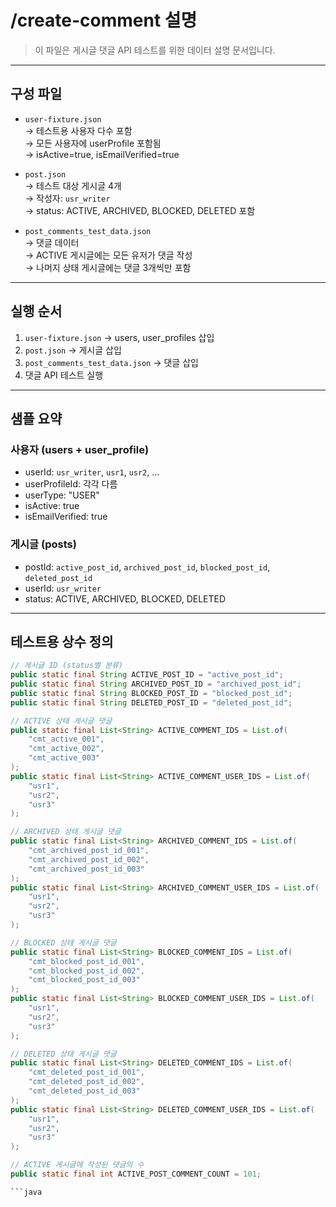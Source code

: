 # /create-comment 설명

> 이 파일은 게시글 댓글 API 테스트를 위한 데이터 설명 문서입니다.

---

## 구성 파일

- `user-fixture.json`  
  → 테스트용 사용자 다수 포함  
  → 모든 사용자에 userProfile 포함됨  
  → isActive=true, isEmailVerified=true

- `post.json`  
  → 테스트 대상 게시글 4개  
  → 작성자: `usr_writer`  
  → status: ACTIVE, ARCHIVED, BLOCKED, DELETED 포함

- `post_comments_test_data.json`  
  → 댓글 데이터  
  → ACTIVE 게시글에는 모든 유저가 댓글 작성  
  → 나머지 상태 게시글에는 댓글 3개씩만 포함

---

## 실행 순서

1. `user-fixture.json` → users, user_profiles 삽입
2. `post.json` → 게시글 삽입
3. `post_comments_test_data.json` → 댓글 삽입
4. 댓글 API 테스트 실행

---

## 샘플 요약

### 사용자 (users + user_profile)

- userId: `usr_writer`, `usr1`, `usr2`, ...
- userProfileId: 각각 다름
- userType: "USER"
- isActive: true
- isEmailVerified: true

### 게시글 (posts)

- postId: `active_post_id`, `archived_post_id`, `blocked_post_id`, `deleted_post_id`
- userId: `usr_writer`
- status: ACTIVE, ARCHIVED, BLOCKED, DELETED

---

## 테스트용 상수 정의

```java
// 게시글 ID (status별 분류)
public static final String ACTIVE_POST_ID = "active_post_id";
public static final String ARCHIVED_POST_ID = "archived_post_id";
public static final String BLOCKED_POST_ID = "blocked_post_id";
public static final String DELETED_POST_ID = "deleted_post_id";

// ACTIVE 상태 게시글 댓글
public static final List<String> ACTIVE_COMMENT_IDS = List.of(
    "cmt_active_001",
    "cmt_active_002",
    "cmt_active_003"
);
public static final List<String> ACTIVE_COMMENT_USER_IDS = List.of(
    "usr1",
    "usr2",
    "usr3"
);

// ARCHIVED 상태 게시글 댓글
public static final List<String> ARCHIVED_COMMENT_IDS = List.of(
    "cmt_archived_post_id_001",
    "cmt_archived_post_id_002",
    "cmt_archived_post_id_003"
);
public static final List<String> ARCHIVED_COMMENT_USER_IDS = List.of(
    "usr1",
    "usr2",
    "usr3"
);

// BLOCKED 상태 게시글 댓글
public static final List<String> BLOCKED_COMMENT_IDS = List.of(
    "cmt_blocked_post_id_001",
    "cmt_blocked_post_id_002",
    "cmt_blocked_post_id_003"
);
public static final List<String> BLOCKED_COMMENT_USER_IDS = List.of(
    "usr1",
    "usr2",
    "usr3"
);

// DELETED 상태 게시글 댓글
public static final List<String> DELETED_COMMENT_IDS = List.of(
    "cmt_deleted_post_id_001",
    "cmt_deleted_post_id_002",
    "cmt_deleted_post_id_003"
);
public static final List<String> DELETED_COMMENT_USER_IDS = List.of(
    "usr1",
    "usr2",
    "usr3"
);

// ACTIVE 게시글에 작성된 댓글의 수 
public static final int ACTIVE_POST_COMMENT_COUNT = 101;

```java